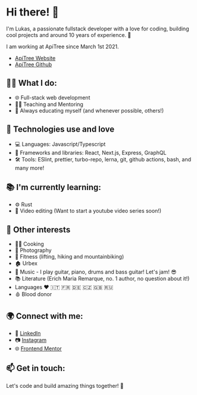 # Hi there! 👋

I'm Lukas, a passionate fullstack developer with a love for coding, building cool projects and around 10 years of experience. 🚀

I am working at ApiTree since March 1st 2021.

- [ApiTree Website](https://apitree.cz/)
- [ApiTree Github](https://github.com/ApiTreeCZ)

## 👨‍💻 What I do:

- 🌐 Full-stack web development
- 🧑‍🎓 Teaching and Mentoring
- 📜 Always educating myself (and whenever possible, others!)

## 🔧 Technologies use and love

- 💻 Languages: Javascript/Typescript
- 🧰 Frameworks and libraries: React, Next.js, Express, GraphQL
- 🛠️ Tools: ESlint, prettier, turbo-repo, lerna, git, github actions, bash, and many more!

## 📚 I'm currently learning:

- ⚙️ Rust
- 🎥 Video editing (Want to start a youtube video series soon!)

## 🌟 Other interests

- 👩‍🍳 Cooking
- 📸 Photography
- 💪 Fitness (lifting, hiking and mountainbiking)
- 🏚️ Urbex
- 🎸 Music - I play guitar, piano, drums and bass guitar! Let's jam! 😎
- 📚 Literature (Erich Maria Remarque, no. 1 author, no question about it!)
- Languages ❤️ 🇮🇹 🇫🇷 🇩🇪 🇨🇿 🇬🇧 🇷🇺
- 🩸 Blood donor

## 🌍 Connect with me:

- 💼 [LinkedIn](https://www.linkedin.com/in/lukas-riha-403a91166/)
- 📷 [Instagram](https://www.instagram.com/basovy_pinguin/)
- 🌐 [Frontend Mentor](https://www.frontendmentor.io/profile/onenKokos)

## 📫 Get in touch:

Let's code and build amazing things together! 💪
